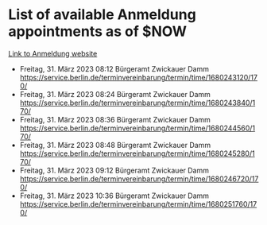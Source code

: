 # List of available Anmeldung appointments as of $NOW
[Link to Anmeldung website](https://service.berlin.de/terminvereinbarung/termin/tag.php?termin=1&anliegen[]=120686&dienstleisterlist=122210,122217,327316,122219,327312,122227,327314,122231,327346,122243,327348,122254,122252,329742,122260,329745,122262,329748,122271,327278,122273,327274,122277,327276,330436,122280,327294,122282,327290,122284,327292,122291,327270,122285,327266,122286,327264,122296,327268,150230,329760,122297,327286,122294,327284,122312,329763,122314,329775,122304,327330,122311,327334,122309,327332,317869,122281,327352,122279,329772,122283,122276,327324,122274,327326,122267,329766,122246,327318,122251,327320,122257,327322,122208,327298,122226,327300&herkunft=http%3A%2F%2Fservice.berlin.de%2Fdienstleistung%2F120686%2F)
- Freitag, 31. März 2023 08:12 Bürgeramt Zwickauer Damm https://service.berlin.de/terminvereinbarung/termin/time/1680243120/170/
- Freitag, 31. März 2023 08:24 Bürgeramt Zwickauer Damm https://service.berlin.de/terminvereinbarung/termin/time/1680243840/170/
- Freitag, 31. März 2023 08:36 Bürgeramt Zwickauer Damm https://service.berlin.de/terminvereinbarung/termin/time/1680244560/170/
- Freitag, 31. März 2023 08:48 Bürgeramt Zwickauer Damm https://service.berlin.de/terminvereinbarung/termin/time/1680245280/170/
- Freitag, 31. März 2023 09:12 Bürgeramt Zwickauer Damm https://service.berlin.de/terminvereinbarung/termin/time/1680246720/170/
- Freitag, 31. März 2023 10:36 Bürgeramt Zwickauer Damm https://service.berlin.de/terminvereinbarung/termin/time/1680251760/170/
